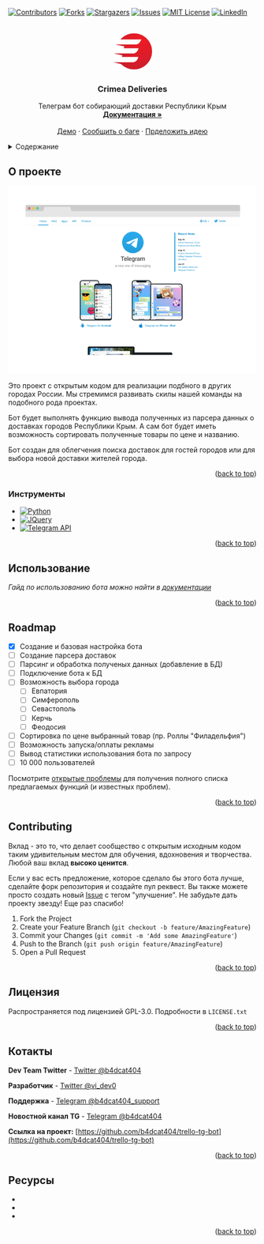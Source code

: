 <!-- Improved compatibility of back to top link: See: https://github.com/othneildrew/Best-README-Template/pull/73 -->
<a name="readme-top"></a>
<!--
*** Thanks for checking out the Best-README-Template. If you have a suggestion
*** that would make this better, please fork the repo and create a pull request
*** or simply open an issue with the tag "enhancement".
*** Don't forget to give the project a star!
*** Thanks again! Now go create something AMAZING! :D
-->



<!-- PROJECT SHIELDS -->
<!--
*** I'm using markdown "reference style" links for readability.
*** Reference links are enclosed in brackets [ ] instead of parentheses ( ).
*** See the bottom of this document for the declaration of the reference variables
*** for contributors-url, forks-url, etc. This is an optional, concise syntax you may use.
*** https://www.markdownguide.org/basic-syntax/#reference-style-links
-->
[![Contributors][contributors-shield]][contributors-url]
[![Forks][forks-shield]][forks-url]
[![Stargazers][stars-shield]][stars-url]
[![Issues][issues-shield]][issues-url]
[![MIT License][license-shield]][license-url]
[![LinkedIn][linkedin-shield]][linkedin-url]



<!-- PROJECT LOGO -->
<br />
<div align="center">
  <a href="https://github.com/b4dcat404/trello-tg-bot">
    <img src="images/logo.png" alt="Logo" width="80" height="80">
  </a>

<h3 align="center">Crimea Deliveries</h3>

  <p align="center">
    Телеграм бот собирающий доставки Республики Крым
    <br />
    <a href="https://github.com/b4dcat404/trello-tg-bot"><strong>Документация »</strong></a>
    <br />
    <br />
    <a href="https://t.me/dostavka82_bot">Демо</a>
    ·
    <a href="https://github.com/b4dcat404/trello-tg-bot/issues">Сообщить о баге</a>
    ·
    <a href="https://github.com/b4dcat404/trello-tg-bot/issues">Прделожить идею</a>
  </p>
</div>



<!-- TABLE OF CONTENTS -->
<details>
  <summary>Содержание</summary>
  <ol>
    <li>
      <a href="#about-the-project">О проекте</a>
      <ul>
        <li><a href="#built-with">Интсрументы</a></li>
      </ul>
    </li>
    <li><a href="#Использование">Использование</a></li>
    <li><a href="#roadmap">Roadmap</a></li>
    <li><a href="#contributing">Contributing</a></li>
    <li><a href="#license">Лицензия</a></li>
    <li><a href="#contact">Контакты</a></li>
    <li><a href="#acknowledgments">Ресурсы</a></li>
  </ol>
</details>



<!-- ABOUT THE PROJECT -->
## О проекте

[![Product Name Screen Shot][product-screenshot]](https://b4dcat404.github.io/tg-deliveries-evp)

Это проект с открытым кодом для реализации подбного в других городах России. 
Мы стремимся развивать скилы нашей команды на подобного рода проектах.

Бот будет выполнять функцию вывода полученных из парсера данных о доставках городов Республики Крым. 
А сам бот будет иметь возможность сортировать полученные товары по цене и названию. 

Бот создан для облегчения поиска доставок для гостей городов или для выбора новой доставки жителей города.
<p align="right">(<a href="#readme-top">back to top</a>)</p>



### Инструменты

* [![Python][Python]][Python-url]
* [![JQuery][JQuery.com]][JQuery-url]
* [![Telegram API][TGAPI]][TGAPI-url]
<!--* [![React][React.js]][React-url]
* [![Vue][Vue.js]][Vue-url]
* [![Angular][Angular.io]][Angular-url]
* [![Svelte][Svelte.dev]][Svelte-url]
* [![Laravel][Laravel.com]][Laravel-url]
* [![Bootstrap][Bootstrap.com]][Bootstrap-url]-->


<p align="right">(<a href="#readme-top">back to top</a>)</p>



<!-- GETTING STARTED 
## Getting Started

This is an example of how you may give instructions on setting up your project locally.
To get a local copy up and running follow these simple example steps.

### Prerequisites

This is an example of how to list things you need to use the software and how to install them.
* npm
  ```sh
  npm install npm@latest -g
  ```

### Installation

1. Get a free API Key at [https://example.com](https://example.com)
2. Clone the repo
   ```sh
   git clone https://github.com/b4dcat404/trello-tg-bot.git
   ```
3. Install NPM packages
   ```sh
   npm install
   ```
4. Enter your API in `config.js`
   ```js
   const API_KEY = 'ENTER YOUR API';
   ```

<p align="right">(<a href="#readme-top">back to top</a>)</p>
-->


<!-- USAGE EXAMPLES -->
## Использование

_Гайд по использованию бота можно найти в [документации](https://b4dcat404.github.io/trello-tg-bot/documentations.html)_

<p align="right">(<a href="#readme-top">back to top</a>)</p>



<!-- ROADMAP -->
## Roadmap

- [x] Создание и базовая настройка бота
- [ ] Создание парсера доставок
- [ ] Парсинг и обработка полученых данных (добавление в БД)
- [ ] Подключение бота к БД
- [ ] Возможность выбора города
    - [ ] Евпатория
    - [ ] Симферополь
    - [ ] Севастополь
    - [ ] Керчь
    - [ ] Феодосия
- [ ] Сортировка по цене выбранный товар (пр. Роллы "Филадельфия")
- [ ] Возможность запуска/оплаты рекламы
- [ ] Вывод статистики использования бота по запросу
- [ ] 10 000 пользователей

Посмотрите [открытые проблемы](https://github.com/b4dcat404/trello-tg-bot/issues) для получения полного списка предлагаемых функций (и известных проблем).

<p align="right">(<a href="#readme-top">back to top</a>)</p>



<!-- CONTRIBUTING -->
## Contributing

Вклад - это то, что делает сообщество с открытым исходным кодом таким удивительным местом для обучения, вдохновения и творчества. Любой ваш вклад **высоко ценится**.

Если у вас есть предложение, которое сделало бы этого бота лучше, сделайте форк репозитория и создайте пул реквест. Вы также можете просто создать новый [Issue](https://github.com/b4dcat404/trello-tg-bot/issues) с тегом "улучшение".
Не забудьте дать проекту звезду! Еще раз спасибо!

1. Fork the Project
2. Create your Feature Branch (`git checkout -b feature/AmazingFeature`)
3. Commit your Changes (`git commit -m 'Add some AmazingFeature'`)
4. Push to the Branch (`git push origin feature/AmazingFeature`)
5. Open a Pull Request

<p align="right">(<a href="#readme-top">back to top</a>)</p>



<!-- LICENSE -->
## Лицензия

Распространяется под лицензией GPL-3.0. Подробности в  `LICENSE.txt` 

<p align="right">(<a href="#readme-top">back to top</a>)</p>



<!-- CONTACT -->
## Котакты

**Dev Team Twitter** - [Twitter @b4dcat404](https://twitter.com/b4dcat404) 

**Разработчик** - [Twitter @vi_dev0](https://twitter.com/vi_dev0)

**Поддержка** - [Telegram @b4dcat404_support](https://t.me/b4dcat404_support)

**Новостной канал TG** - [Telegram @b4dcat404](https://t.me/b4dcat404)

**Ссылка на проект:** [https://github.com/b4dcat404/trello-tg-bot](https://github.com/b4dcat404/trello-tg-bot)


<p align="right">(<a href="#readme-top">back to top</a>)</p>



<!-- ACKNOWLEDGMENTS -->
## Ресурсы

* []()
* []()
* []()

<p align="right">(<a href="#readme-top">back to top</a>)</p>



<!-- MARKDOWN LINKS & IMAGES -->
<!-- https://www.markdownguide.org/basic-syntax/#reference-style-links -->
[contributors-shield]: https://img.shields.io/github/contributors/b4dcat404/trello-tg-bot.svg?style=for-the-badge
[contributors-url]: https://github.com/b4dcat404/trello-tg-bot/graphs/contributors
[forks-shield]: https://img.shields.io/github/forks/b4dcat404/trello-tg-bot.svg?style=for-the-badge
[forks-url]: https://github.com/b4dcat404/trello-tg-bot/network/members
[stars-shield]: https://img.shields.io/github/stars/b4dcat404/trello-tg-bot.svg?style=for-the-badge
[stars-url]: https://github.com/b4dcat404/trello-tg-bot/stargazers
[issues-shield]: https://img.shields.io/github/issues/b4dcat404/trello-tg-bot.svg?style=for-the-badge
[issues-url]: https://github.com/b4dcat404/trello-tg-bot/issues
[license-shield]: https://img.shields.io/github/license/b4dcat404/trello-tg-bot.svg?style=for-the-badge
[license-url]: https://github.com/b4dcat404/Trello-TG-bot/blob/main/LICENSE.TXT
[linkedin-shield]: https://img.shields.io/badge/-LinkedIn-black.svg?style=for-the-badge&logo=linkedin&colorB=555
[linkedin-url]: https://www.linkedin.com/company/85617305
[product-screenshot]: images/screenshot.png
[Next.js]: https://img.shields.io/badge/next.js-000000?style=for-the-badge&logo=nextdotjs&logoColor=white
[Next-url]: https://nextjs.org/
[React.js]: https://img.shields.io/badge/React-20232A?style=for-the-badge&logo=react&logoColor=61DAFB
[React-url]: https://reactjs.org/
[Vue.js]: https://img.shields.io/badge/Vue.js-35495E?style=for-the-badge&logo=vuedotjs&logoColor=4FC08D
[Vue-url]: https://vuejs.org/
[Angular.io]: https://img.shields.io/badge/Angular-DD0031?style=for-the-badge&logo=angular&logoColor=white
[Angular-url]: https://angular.io/
[Svelte.dev]: https://img.shields.io/badge/Svelte-4A4A55?style=for-the-badge&logo=svelte&logoColor=FF3E00
[Svelte-url]: https://svelte.dev/
[Laravel.com]: https://img.shields.io/badge/Laravel-FF2D20?style=for-the-badge&logo=laravel&logoColor=white
[Laravel-url]: https://laravel.com
[Bootstrap.com]: https://img.shields.io/badge/Bootstrap-563D7C?style=for-the-badge&logo=bootstrap&logoColor=white
[Bootstrap-url]: https://getbootstrap.com
[JQuery.com]: https://img.shields.io/badge/jQuery-blueviolet?style=for-the-badge&logo=jquery&logoColor=white
[JQuery-url]: https://jquery.com
[Python]: https://img.shields.io/badge/python-0769AD?style=for-the-badge&logo=python&logoColor=white
[Python-url]: https://python.org
[TGAPI]: https://img.shields.io/badge/Telegram-black?style=for-the-badge&logo=Telegram&logoColor=white
[TGAPI-url]: https://telegram.org
